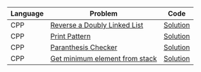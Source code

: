 | Language | Problem                                                                                                   | Code                                                                                                            |
| -------- | --------------------------------------------------------------------------------------------------------- | --------------------------------------------------------------------------------------------------------------- |
| CPP      | [Reverse a Doubly Linked List](https://www.geeksforgeeks.org/problems/reverse-a-doubly-linked-list/1)     | [Solution](https://github.com/ulascan54/coding-challenge/blob/main/lintcode/reverse-a-doubly-linked-list.cpp)   |
| CPP      | [Print Pattern](https://www.geeksforgeeks.org/problems/print-pattern3549/1)                               | [Solution](https://github.com/ulascan54/coding-challenge/blob/main/lintcode/print-pattern3549.cpp)              |
| CPP      | [Paranthesis Checker](https://www.geeksforgeeks.org/problems/parenthesis-checker2744/1)                   | [Solution](https://github.com/ulascan54/coding-challenge/blob/main/lintcode/parenthesis-checker2744.cpp)        |
| CPP      | [Get minimum element from stack](https://www.geeksforgeeks.org/problems/get-minimum-element-from-stack/1) | [Solution](https://github.com/ulascan54/coding-challenge/blob/main/lintcode/get-minimum-element-from-stack.cpp) |
